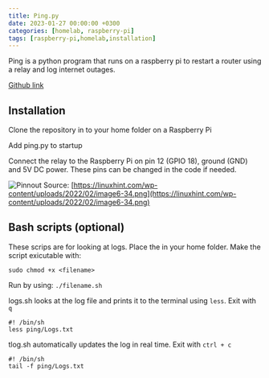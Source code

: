 ```yaml
---
title: Ping.py
date: 2023-01-27 00:00:00 +0300
categories: [homelab, raspberry-pi]
tags: [raspberry-pi,homelab,installation]
---
```


Ping is a python program that runs on a raspberry pi to restart a router using a relay and log internet outages. 

[Github link](https://github.com/Alexander-Weber/ping)

## Installation

Clone the repository in to your home folder on a Raspberry Pi

Add ping.py to startup

Connect the relay to the Raspberry Pi on pin 12 (GPIO 18), ground (GND) and 5V DC power. These pins can be changed in the code if needed.

![Pinnout](https://linuxhint.com/wp-content/uploads/2022/02/image6-34.png)
Source: [https://linuxhint.com/wp-content/uploads/2022/02/image6-34.png](https://linuxhint.com/wp-content/uploads/2022/02/image6-34.png)

## Bash scripts (optional)

These scrips are for looking at logs. Place the in your home folder. 
Make the script exicutable with:
```shell
sudo chmod +x <filename>
```

Run by using: `./filename.sh`



logs.sh looks at the log file and prints it to the terminal using `less`. Exit with `q`
```shell
#! /bin/sh
less ping/Logs.txt
```

tlog.sh automatically updates the log in real time. Exit with `ctrl + c`
```shell
#! /bin/sh
tail -f ping/Logs.txt
```


